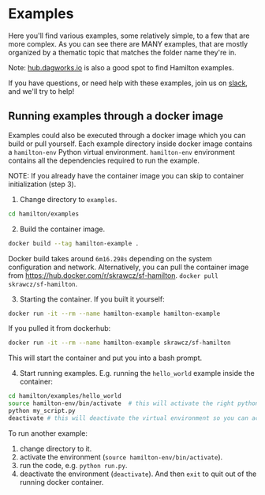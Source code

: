 # Examples

Here you'll find various examples, some relatively simple, to a few that are more complex. As you can see
there are MANY examples, that are mostly organized by a thematic topic that matches the folder name they're in.

Note: [hub.dagworks.io](https://hub.dagworks.io/) is also a good spot to find Hamilton examples.

If you have questions, or need help with these examples,
join us on [slack](https://join.slack.com/t/hamilton-opensource/shared_invite/zt-1bjs72asx-wcUTgH7q7QX1igiQ5bbdcg), and we'll try to help!


## Running examples through a docker image
Examples could also be executed through a docker image which you can build or pull yourself.
Each example directory inside docker image contains a `hamilton-env` Python virtual environment.
`hamilton-env` environment contains all the dependencies required to run the example.

NOTE: If you already have the container image you can skip to container initialization (step 3).

1. Change directory to `examples`.
```bash
cd hamilton/examples
```

2. Build the container image.
```bash
docker build --tag hamilton-example .
```
Docker build takes around `6m16.298s` depending on the system configuration and network.
Alternatively, you can pull the container image from https://hub.docker.com/r/skrawcz/sf-hamilton.
`docker pull skrawcz/sf-hamilton`.

3. Starting the container.
If you built it yourself:
```bash
docker run -it --rm --name hamilton-example hamilton-example
```
If you pulled it from dockerhub:
```bash
docker run -it --rm --name hamilton-example skrawcz/sf-hamilton
```
This will start the container and put you into a bash prompt.

4. Start running examples.
E.g. running the `hello_world` example inside the container:
```bash
cd hamilton/examples/hello_world
source hamilton-env/bin/activate  # this will activate the right python environment
python my_script.py
deactivate # this will deactivate the virtual environment so you can activate another
```
To run another example:
1. change directory to it.
2. activate the environment (`source hamilton-env/bin/activate`).
3. run the code, e.g. `python run.py`.
4. deactivate the environment (`deactivate`).
And then `exit` to quit out of the running docker container.
